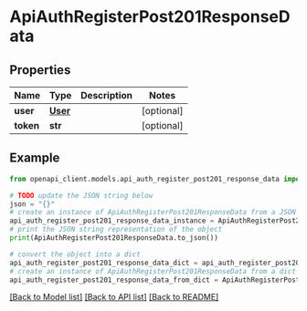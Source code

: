# ApiAuthRegisterPost201ResponseData


## Properties

Name | Type | Description | Notes
------------ | ------------- | ------------- | -------------
**user** | [**User**](User.md) |  | [optional] 
**token** | **str** |  | [optional] 

## Example

```python
from openapi_client.models.api_auth_register_post201_response_data import ApiAuthRegisterPost201ResponseData

# TODO update the JSON string below
json = "{}"
# create an instance of ApiAuthRegisterPost201ResponseData from a JSON string
api_auth_register_post201_response_data_instance = ApiAuthRegisterPost201ResponseData.from_json(json)
# print the JSON string representation of the object
print(ApiAuthRegisterPost201ResponseData.to_json())

# convert the object into a dict
api_auth_register_post201_response_data_dict = api_auth_register_post201_response_data_instance.to_dict()
# create an instance of ApiAuthRegisterPost201ResponseData from a dict
api_auth_register_post201_response_data_from_dict = ApiAuthRegisterPost201ResponseData.from_dict(api_auth_register_post201_response_data_dict)
```
[[Back to Model list]](../README.md#documentation-for-models) [[Back to API list]](../README.md#documentation-for-api-endpoints) [[Back to README]](../README.md)


